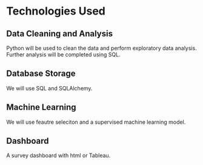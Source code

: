# Technologies Used

## Data Cleaning and Analysis
Python will be used to clean the data and perform exploratory data analysis. Further analysis will be completed using SQL.

## Database Storage
We will use SQL and SQLAlchemy. 

## Machine Learning
We will use feautre seleciton and a supervised machine learning model.

## Dashboard
A survey dashboard with html or Tableau. 